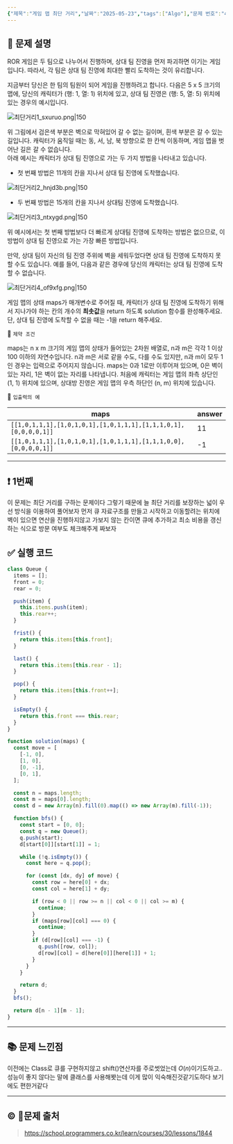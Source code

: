 ```yaml
---
{"제목":"게임 맵 최단 거리","날짜":"2025-05-23","tags":["Algo"],"문제 번호":"42","출처":"https://school.programmers.co.kr/learn/courses/30/lessons/1844","dg-publish":true,"permalink":"/공부/Algo/그래프/게임 맵 최단 거리/","dgPassFrontmatter":true,"created":"2025-05-23T20:15:12.082+09:00","updated":"2025-05-23T21:09:00.842+09:00"}
---
```


## 📔 문제 설명

ROR 게임은 두 팀으로 나누어서 진행하며, 상대 팀 진영을 먼저 파괴하면 이기는 게임입니다. 따라서, 각 팀은 상대 팀 진영에 최대한 빨리 도착하는 것이 유리합니다.

지금부터 당신은 한 팀의 팀원이 되어 게임을 진행하려고 합니다. 다음은 5 x 5 크기의 맵에, 당신의 캐릭터가 (행: 1, 열: 1) 위치에 있고, 상대 팀 진영은 (행: 5, 열: 5) 위치에 있는 경우의 예시입니다.

![최단거리1_sxuruo.png|150](https://grepp-programmers.s3.ap-northeast-2.amazonaws.com/files/production/dc3a1b49-13d3-4047-b6f8-6cc40b2702a7/%E1%84%8E%E1%85%AC%E1%84%83%E1%85%A1%E1%86%AB%E1%84%80%E1%85%A5%E1%84%85%E1%85%B51_sxuruo.png)

위 그림에서 검은색 부분은 벽으로 막혀있어 갈 수 없는 길이며, 흰색 부분은 갈 수 있는 길입니다. 캐릭터가 움직일 때는 동, 서, 남, 북 방향으로 한 칸씩 이동하며, 게임 맵을 벗어난 길은 갈 수 없습니다.  
아래 예시는 캐릭터가 상대 팀 진영으로 가는 두 가지 방법을 나타내고 있습니다.

- 첫 번째 방법은 11개의 칸을 지나서 상대 팀 진영에 도착했습니다.

![최단거리2_hnjd3b.png|150](https://grepp-programmers.s3.ap-northeast-2.amazonaws.com/files/production/9d909e5a-ca95-4088-9df9-d84cb804b2b0/%E1%84%8E%E1%85%AC%E1%84%83%E1%85%A1%E1%86%AB%E1%84%80%E1%85%A5%E1%84%85%E1%85%B52_hnjd3b.png)

-  두 번째 방법은 15개의 칸을 지나서 상대팀 진영에 도착했습니다.

![최단거리3_ntxygd.png|150](https://grepp-programmers.s3.ap-northeast-2.amazonaws.com/files/production/4b7cd629-a3c2-4e02-b748-a707211131de/%E1%84%8E%E1%85%AC%E1%84%83%E1%85%A1%E1%86%AB%E1%84%80%E1%85%A5%E1%84%85%E1%85%B53_ntxygd.png)

위 예시에서는 첫 번째 방법보다 더 빠르게 상대팀 진영에 도착하는 방법은 없으므로, 이 방법이 상대 팀 진영으로 가는 가장 빠른 방법입니다.

만약, 상대 팀이 자신의 팀 진영 주위에 벽을 세워두었다면 상대 팀 진영에 도착하지 못할 수도 있습니다. 예를 들어, 다음과 같은 경우에 당신의 캐릭터는 상대 팀 진영에 도착할 수 없습니다.

![최단거리4_of9xfg.png|150](https://grepp-programmers.s3.ap-northeast-2.amazonaws.com/files/production/d963b4bd-12e5-45da-9ca7-549e453d58a9/%E1%84%8E%E1%85%AC%E1%84%83%E1%85%A1%E1%86%AB%E1%84%80%E1%85%A5%E1%84%85%E1%85%B54_of9xfg.png)

게임 맵의 상태 maps가 매개변수로 주어질 때, 캐릭터가 상대 팀 진영에 도착하기 위해서 지나가야 하는 칸의 개수의 **최솟값**을 return 하도록 solution 함수를 완성해주세요. 단, 상대 팀 진영에 도착할 수 없을 때는 -1을 return 해주세요.

📓 `제약 조건`

maps는 n x m 크기의 게임 맵의 상태가 들어있는 2차원 배열로, n과 m은 각각 1 이상 100 이하의 자연수입니다.
n과 m은 서로 같을 수도, 다를 수도 있지만, n과 m이 모두 1인 경우는 입력으로 주어지지 않습니다.
maps는 0과 1로만 이루어져 있으며, 0은 벽이 있는 자리, 1은 벽이 없는 자리를 나타냅니다.
처음에 캐릭터는 게임 맵의 좌측 상단인 (1, 1) 위치에 있으며, 상대방 진영은 게임 맵의 우측 하단인 (n, m) 위치에 있습니다.

📓 `입출력의 예`

| maps                                                            | answer |
| --------------------------------------------------------------- | ------ |
| `[[1,0,1,1,1],[1,0,1,0,1],[1,0,1,1,1],[1,1,1,0,1],[0,0,0,0,1]]` | 11     |
| `[[1,0,1,1,1],[1,0,1,0,1],[1,0,1,1,1],[1,1,1,0,0],[0,0,0,0,1]]` | -1     |

---
## ❗ 1번째

이 문제는 최단 거리를 구하는 문제이다 그렇기 때문에 늘 최단 거리를 보장하는 넓이 우선 방식을 이용하여 풀어보자 먼저 큐 자료구조를 만들고 시작하고 이동할려는 위치에 벽이 있으면 연산을 진행하지않고 가보지 않는 칸이면 큐에 추가하고 최소 비용을 갱신하는 식으로 방문 여부도 체크해주게 짜보자
<br>
## ✅ 실행 코드
```js
class Queue {
  items = [];
  front = 0;
  rear = 0;

  push(item) {
    this.items.push(item);
    this.rear++;
  }

  frist() {
    return this.items[this.front];
  }

  last() {
    return this.items[this.rear - 1];
  }

  pop() {
    return this.items[this.front++];
  }

  isEmpty() {
    return this.front === this.rear;
  }
}

function solution(maps) {
  const move = [
    [-1, 0],
    [1, 0],
    [0, -1],
    [0, 1],
  ];

  const n = maps.length;
  const m = maps[0].length;
  const d = new Array(n).fill(0).map(() => new Array(m).fill(-1));

  function bfs() {
    const start = [0, 0];
    const q = new Queue();
    q.push(start);
    d[start[0]][start[1]] = 1;

    while (!q.isEmpty()) {
      const here = q.pop();

      for (const [dx, dy] of move) {
        const row = here[0] + dx;
        const col = here[1] + dy;

        if (row < 0 || row >= n || col < 0 || col >= m) {
          continue;
        }
        if (maps[row][col] === 0) {
          continue;
        }
        if (d[row][col] === -1) {
          q.push([row, col]);
          d[row][col] = d[here[0]][here[1]] + 1;
        }
      }
    }

    return d;
  }
  bfs();

  return d[n - 1][m - 1];
}
```
---
## 📚 문제 느낀점

이전에는 Class로 큐를 구현하지않고 shift()연산자를 주로썻었는데 $O(n)$이기도하고.. 성능이 좋지 않다는 말에 클래스를 사용해봣는데 이게 많이 익숙해진것같기도하다 보기에도 편한거같다

---
## © 문제 출처

> https://school.programmers.co.kr/learn/courses/30/lessons/1844
